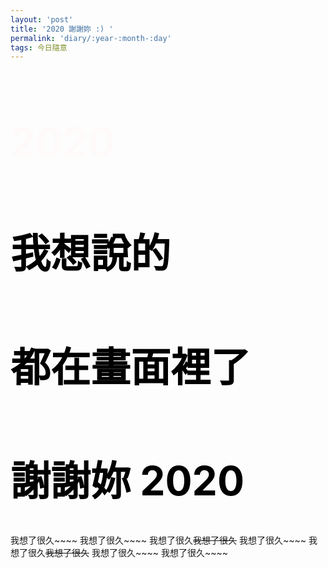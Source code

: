 ```yaml
---
layout: 'post'
title: '2020 謝謝妳 :) '
permalink: 'diary/:year-:month-:day'
tags: 今日隨意
---
```

<head>
<link rel="stylesheet" href="https://cdnjs.cloudflare.com/ajax/libs/fullPage.js/3.0.9/fullpage.min.css" integrity="sha512-8M8By+q+SldLyFJbybaHoAPD6g07xyOcscIOQEypDzBS+sTde5d6mlK2ANIZPnSyxZUqJfCNuaIvjBUi8/RS0w==" crossorigin="anonymous" />
<style>
.s1{
    background: url('https://i.imgur.com/bAwmUIY.jpg');
    background-repeat: no-repeat;
    background-position: center;
    background-size:cover;
}
.s1 h1{
    text-align: left;
    font-size: 4rem;
    color: snow;
}
.s2{
    background: url('https://i.imgur.com/HTBUeAU.jpg');
    background-repeat: no-repeat;
    background-position: center; 
    background-size:cover;
}
.s3{
    background: url('https://i.imgur.com/GyNaO5d.jpg');  
    background-repeat: no-repeat;
    background-position: center; 
    background-size:cover;
}
.s4{
    background: url('https://i.imgur.com/SoBTeg4.jpg');
    background-repeat: no-repeat;
    background-position: center; 
    background-size:cover;
}
.s5{
    background: url('https://i.imgur.com/DCaVVED.jpg');
    background-repeat: no-repeat;
    background-position: center; 
    background-size:cover;
}
.s6{
    background: url('https://i.imgur.com/XPgxSGb.jpg');
    background-repeat: no-repeat;
    background-position: center; 
    background-size:cover;
}
.s7{
    background: url('https://i.imgur.com/aHFPZup.jpg');
    background-repeat: no-repeat;
    background-position: center; 
    background-size:cover;
}
.s8{
    background: url('https://i.imgur.com/DrQH9ZJ.jpg');
    background-repeat: no-repeat;
    background-position: center; 
    background-size:cover;
}
.s9{
    background: url('https://i.imgur.com/48zpnfL.jpg');
    background-repeat: no-repeat;
    background-position: center; 
    background-size:cover;
}
.s10{
    background: url('https://i.imgur.com/sILvXYb.jpg');
    background-repeat: no-repeat;
    background-position: center; 
    background-size:cover;
}
.s11{
    background: url('https://i.imgur.com/rFP1o6r.jpg');
    background-repeat: no-repeat;
    background-position: center; 
    background-size:cover;
}
.s12{
    background: url('https://i.imgur.com/d1lP6Yf.jpg');
    background-repeat: no-repeat;
    background-position: center; 
    background-size:cover;
}
.s13{
    background: url('https://i.imgur.com/hKbHmK7.jpg');
    background-repeat: no-repeat;
    background-position: center; 
    background-size:cover;
}
.s14{
    background: url('https://i.imgur.com/3CeJUb4.jpg');
    background-repeat: no-repeat;
    background-position: center; 
    background-size:cover;
}
.s15{
    background: url('https://i.imgur.com/UhOkHvw.jpg');
    background-repeat: no-repeat;
    background-position: center; 
    background-size:cover;
}
.s16{
    background: url('https://i.imgur.com/8mYdOZ0.jpg');
    background-repeat: no-repeat;
    background-position: center; 
    background-size:cover;
}
.s17{
    background: url('https://i.imgur.com/TAazfmp.jpg');
    background-repeat: no-repeat;
    background-position: center; 
    background-size:cover;   
}
.s18{
    background: url('https://i.imgur.com/nGDjnw4.jpg');
    background-repeat: no-repeat;
    background-position: center; 
    background-size:cover;
}
.s19{
    background: url('https://i.imgur.com/iJNFG32.jpg');
    background-repeat: no-repeat;
    background-position: center; 
    background-size:cover;
}
.s20{
    background: url('https://i.imgur.com/og83WFl.jpg');
    background-repeat: no-repeat;
    background-position: center; 
    background-size:cover;
}
.s21{
    background: url('https://i.imgur.com/njdmuX0.jpg');
    background-repeat: no-repeat;
    background-position: center; 
    background-size:cover;
}
.s22{
    background: url('https://i.imgur.com/9GOHSpU.jpg');
    background-repeat: no-repeat;
    background-position: center; 
    background-size:cover;
}
.s23{
    background: url('https://i.imgur.com/TmxHaEb.jpg');
    background-repeat: no-repeat;
    background-position: center; 
    background-size:cover;
}
.s24{
    background: url('https://i.imgur.com/1juefZJ.jpg');
    background-repeat: no-repeat;
    background-position: center; 
    background-size:cover;
}
.s25{
    background: url('https://i.imgur.com/CXQTP51.jpg');
    background-repeat: no-repeat;
    background-position: center; 
    background-size:cover;
}
.s26{
    background: url('https://i.imgur.com/sC72wzr.jpg');
    background-repeat: no-repeat;
    background-position: center; 
    background-size:cover;
}
.s27{
    background: url('https://i.imgur.com/pVY9aIf.jpg');
    background-repeat: no-repeat;
    background-position: center; 
    background-size:cover;
}
.s28{
    background: url('https://i.imgur.com/OwqsIx7.jpg');
    background-repeat: no-repeat;
    background-position: center; 
    background-size:cover;
}
.s29{
    background: url('https://i.imgur.com/cJAftYE.jpg');
    background-repeat: no-repeat;
    background-position: center; 
    background-size:cover;
}
.s30{
    background: url('https://i.imgur.com/fltVLlG.jpg');
    background-repeat: no-repeat;
    background-position: center; 
    background-size:cover;
}
.s31{
    background: url('https://i.imgur.com/ZtkdJgy.jpg');
    background-repeat: no-repeat;
    background-position: center; 
    background-size:cover;
}
.s32{
    background: url('https://i.imgur.com/QIkXY7N.jpg');
    background-repeat: no-repeat;
    background-position: center; 
    background-size:cover;
}
.s33{
    background: url('https://i.imgur.com/QlNaJon.jpg');
    background-repeat: no-repeat;
    background-position: center; 
    background-size:cover;
}
.s34{
    background: url('https://i.imgur.com/E28LpzS.jpg');
    background-repeat: no-repeat;
    background-position: center; 
    background-size:cover;
}
.s35{
    background: url('https://i.imgur.com/UXIHRZ5.jpg');
    background-repeat: no-repeat;
    background-position: center; 
    background-size:cover;
}
.s36{
    background: url('https://i.imgur.com/UXIHRZ5.jpg');  
    background-repeat: no-repeat;
    background-position: center; 
    background-size:cover;
}
.s37{
    background: url('https://i.imgur.com/j7nOGeZ.jpg');   
    background-repeat: no-repeat;
    background-position: center; 
    background-size:cover;
}
.s38{
    background: url('https://i.imgur.com/NfcuIxl.jpg');
    background-repeat: no-repeat;
    background-position: center; 
    background-size:cover;
}
.s39{
    background: url('https://i.imgur.com/ju1ljEa.jpg');
    background-repeat: no-repeat;
    background-position: center; 
    background-size:cover;
}
.s40{
    background: url('https://i.imgur.com/tgpqv5N.jpg');
    background-repeat: no-repeat;
    background-position: center; 
    background-size:cover;
}
.s41{
    background: url('https://i.imgur.com/sj394LK.jpg');
    background-repeat: no-repeat;
    background-position: center; 
    background-size:cover;
}
.s42{
    background: url('https://i.imgur.com/f0wAqNP.jpg');
    background-repeat: no-repeat;
    background-position: center; 
    background-size:cover;
}
.s43{
    background: url('https://i.imgur.com/iNqye4i.jpg');
    background-repeat: no-repeat;
    background-position: center; 
    background-size:cover;
}
.s44{
    background: url('https://i.imgur.com/mTZTXnC.jpg');
    background-repeat: no-repeat;
    background-position: center; 
    background-size:cover;
}
.s45{
    background: url('https://i.imgur.com/uDeaPAq.jpg');
    background-repeat: no-repeat;
    background-position: center; 
    background-size:cover;
}
.s46{
    background: url('https://i.imgur.com/udl4U74.jpg');
    background-repeat: no-repeat;
    background-position: center; 
    background-size:cover;
}
.s47{
    background: url('https://i.imgur.com/N5E90Hp.jpg');
    background-repeat: no-repeat;
    background-position: center; 
    background-size:cover;
}
.s48{
    background: url('https://i.imgur.com/K0hRN8C.jpg');
    background-repeat: no-repeat;
    background-position: center; 
    background-size:cover;
}
.s49{
    background: url('https://i.imgur.com/9C7ZQ0G.jpg');
    background-repeat: no-repeat;
    background-position: center; 
    background-size:cover;
}
.s50{
    background: url('https://i.imgur.com/5jDHbEs.jpg');
    background-repeat: no-repeat;
    background-position: center; 
    background-size:cover;
}
.s51{
    background: url('https://i.imgur.com/Sp7fjal.jpg');
    background-repeat: no-repeat;
    background-position: center; 
    background-size:cover;
}
.s52{
    background: url('https://i.imgur.com/J82Mxh2.jpg');
    background-repeat: no-repeat;
    background-position: center; 
    background-size:cover;
}
.s53{
    background: url('https://i.imgur.com/1EkdRRz.jpg');
    background-repeat: no-repeat;
    background-position: center; 
    background-size:cover;
}
.s54{
    background: url('https://i.imgur.com/jWCKs4t.jpg');
    background-repeat: no-repeat;
    background-position: center; 
    background-size:cover;
}
.s55{
    background: url('https://i.imgur.com/pDg94xs.jpg');
    background-repeat: no-repeat;
    background-position: center; 
    background-size:cover;
}
.s56{
    background: url('https://i.imgur.com/80dwOT8.jpg');
    background-repeat: no-repeat;
    background-position: center; 
    background-size:cover;
}
.s57{
    background: url('https://i.imgur.com/LjVvmQE.jpg');
    background-repeat: no-repeat;
    background-position: center; 
    background-size:cover;
}
.s58{
    text-align: left;
    font-size: 2rem;
    color: black;
}
.wrapper{
    max-width: 100vw !important;
}
.post-header{
    display: none !important;
}
.site-header{
    display: none !important;
}
.page-content{
    padding: 0 !important;

}
</style>
</head>

<body >
<script src="https://cdnjs.cloudflare.com/ajax/libs/fullPage.js/3.0.9/fullpage.min.js" ></script>


<div id="fullPage">
<div class="section"  data-percentage="50" data-centered="true">
    <div class="slide s1">
       <h1>2020</h1> 
    </div>
    <div class="slide s2">
       <h1></h1>
    </div>
    <div class="slide s3">
    </div>
    <div class="slide s4">
    </div>
    <div class="slide s5">
    </div>
    <div class="slide s6">
    </div>
    <div class="slide s7">
    </div>
    <div class="slide s8">
    </div>
    <div class="slide s9">
    </div>
    <div class="slide s10">
    </div>
    <div class="slide s11">
    </div>
    <div class="slide s12">
    </div>
    <div class="slide s13">
    </div>
    <div class="slide s14">
    </div>
    <div class="slide s15">
    </div>
    <div class="slide s16">
    </div>
    <div class="slide s17">
    </div>
    <div class="slide s18">
    </div>
    <div class="slide s19">
    </div>
    <div class="slide s20">
    </div>
    <div class="slide s21">
    </div>
    <div class="slide s22">
    </div>
    <div class="slide s23">
    </div>
    <div class="slide s24">
    </div>
    <div class="slide s25">
    </div>
    <div class="slide s26">
    </div>
    <div class="slide s27">
    </div>
    <div class="slide s28">
    </div>
    <div class="slide s29">
    </div>
    <div class="slide s30">
    </div>
    <div class="slide s31">
    </div>
    <div class="slide s32">
    </div>
    <div class="slide s33">
    </div>
    <div class="slide s34">
    </div>
    <div class="slide s35">
    </div>
    <div class="slide s36">
    </div>
    <div class="slide s37">
    </div>
    <div class="slide s38">
    </div>
    <div class="slide s39">
    </div>
    <div class="slide s40">
    </div>
    <div class="slide s41">
    </div>
    <div class="slide s42">
    </div>
    <div class="slide s43">
    </div>
    <div class="slide s44">
    </div>
    <div class="slide s45">
    </div>
    <div class="slide s46">
    </div>
    <div class="slide s47">
    </div>
    <div class="slide s48">
    </div>
    <div class="slide s49">
    </div>
    <div class="slide s50">
    </div>
    <div class="slide s51">
    </div>
    <div class="slide s52">
    </div>
    <div class="slide s53">
    </div>
    <div class="slide s54">
    </div>
    <div class="slide s55">
    </div>
    <div class="slide s56">
    </div>
    <div class="slide s57">
    </div>
    </div>
<div class="section s58">
  <h1>我想說的</h1> 
  <h1>都在畫面裡了</h1>
  <h1>謝謝妳 2020</h1>
 </div>
</div>



<script>
  new fullpage('#fullPage', {
      autoScrolling: true,
      scrollHorizontally: true
  })
</script>
</body>

我想了很久~~~~
我想了很久~~~~
我想了很久~~~~我想了很久~~~~
我想了很久~~~~
我想了很久~~~~我想了很久~~~~
我想了很久~~~~
我想了很久~~~~